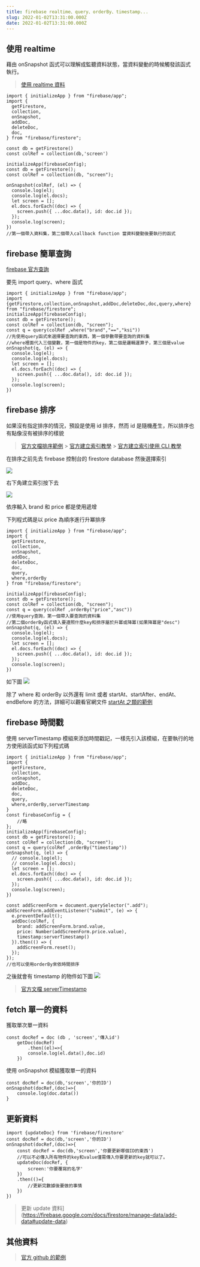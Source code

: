 ```yaml
---
title: firebase realtime、query、orderBy、timestamp...
slug: 2022-01-02T13:31:00.000Z
date: 2022-01-02T13:31:00.000Z
---
```


## 使用 realtime

藉由 onSnapshot 函式可以理解成監聽資料狀態，當資料變動的時候觸發該函式執行。

> [使用 realtime 資料](https://firebase.google.com/docs/firestore/query-data/listen)

```javascript{numberLines: true}
import { initializeApp } from "firebase/app";
import {
  getFirestore,
  collection,
  onSnapshot,
  addDoc,
  deleteDoc,
  doc,
} from "firebase/firestore";

const db = getFirestore()
const colRef = collection(db,'screen')

initializeApp(firebaseConfig);
const db = getFirestore();
const colRef = collection(db, "screen");

onSnapshot(colRef, (el) => {
  console.log(el);
  console.log(el.docs);
  let screen = [];
  el.docs.forEach((doc) => {
    screen.push({ ...doc.data(), id: doc.id });
  });
  console.log(screen);
})
//第一個帶入資料集，第二個帶入callback function 當資料變動後要執行的函式
```

## firebase 簡單查詢

[firebase 官方查詢](https://firebase.google.com/docs/firestore/query-data/queries)

要先 import query、where 函式

```javascript{numberLines: true}
import { initializeApp } from "firebase/app";
import {getFirestore,collection,onSnapshot,addDoc,deleteDoc,doc,query,where} from "firebase/firestore";
initializeApp(firebaseConfig);
const db = getFirestore();
const colRef = collection(db, "screen");
const q = query(colRef ,where("brand","==","ksi"))
//先使用query函式來選擇要查詢的東西，第一個參數帶要查詢的資料集
//where裡面代入三個變數，第一個是物件的key，第二個是邏輯運算子，第三個是value
onSnapshot(q, (el) => {
  console.log(el);
  console.log(el.docs);
  let screen = [];
  el.docs.forEach((doc) => {
    screen.push({ ...doc.data(), id: doc.id });
  });
  console.log(screen);
})
```

## firebase 排序

如果沒有指定排序的情況，預設是使用 id 排序，然而 id 是隨機產生，所以排序也有點像沒有被排序的樣貌

> [官方文檔排序範例](https://firebase.google.com/docs/firestore/query-data/order-limit-data) > [官方建立索引教學](https://firebase.google.com/docs/firestore/query-data/indexing?authuser=0#use_the_firebase_console) > [官方建立索引使用 CLI 教學](https://firebase.google.com/docs/firestore/query-data/indexing?authuser=0#use_the_firebase_cli)

在排序之前先去 firebase 控制台的 firestore database 然後選擇索引

![](https://i.imgur.com/uds8Kfz.png)

右下角建立索引按下去

![](https://i.imgur.com/HtHASiX.png)

依序輸入 brand 和 price 都是使用遞增

下列程式碼是以 price 為順序進行升冪排序

```javascript{numberLines: true}
import { initializeApp } from "firebase/app";
import {
  getFirestore,
  collection,
  onSnapshot,
  addDoc,
  deleteDoc,
  doc,
  query,
  where,orderBy
} from "firebase/firestore";

initializeApp(firebaseConfig);
const db = getFirestore();
const colRef = collection(db, "screen");
const q = query(colRef ,orderBy("price","asc"))
//使用query查詢，第一個帶入要查詢的資料集
//第二個orderBy函式填入要遵照什麼key和排序屬於升冪或降冪(如果降冪是"desc")
onSnapshot(q, (el) => {
  console.log(el);
  console.log(el.docs);
  let screen = [];
  el.docs.forEach((doc) => {
    screen.push({ ...doc.data(), id: doc.id });
  });
  console.log(screen);
})
```

如下圖
![](https://i.imgur.com/ZJrMnJB.png)

除了 where 和 orderBy 以外還有 limit 或者 startAt、startAfter、endAt、endBefore 的方法，詳細可以觀看官網文件
[startAt 之類的範例](https://firebase.google.com/docs/firestore/query-data/query-cursors)

## firebase 時間戳

使用 serverTimestamp 模組來添加時間戳記，一樣先引入該模組，在要執行的地方使用該函式如下列程式碼

```javascript{numberLines: true}
import { initializeApp } from "firebase/app";
import {
  getFirestore,
  collection,
  onSnapshot,
  addDoc,
  deleteDoc,
  doc,
  query,
  where,orderBy,serverTimestamp
}
const firebaseConfig = {
    //略
};
initializeApp(firebaseConfig);
const db = getFirestore();
const colRef = collection(db, "screen");
const q = query(colRef ,orderBy("timestamp"))
onSnapshot(q, (el) => {
  // console.log(el);
  // console.log(el.docs);
  let screen = [];
  el.docs.forEach((doc) => {
    screen.push({ ...doc.data(), id: doc.id });
  });
  console.log(screen);
})

const addScreenForm = document.querySelector(".add");
addScreenForm.addEventListener("submit", (e) => {
  e.preventDefault();
  addDoc(colRef, {
    brand: addScreenForm.brand.value,
    price: Number(addScreenForm.price.value),
    timestamp:serverTimestamp()
  }).then(() => {
    addScreenForm.reset();
  });
});
//也可以使用orderBy來依時間排序
```

之後就會有 timestamp 的物件如下圖
![](https://i.imgur.com/yWAFioO.png)

> [官方文檔 serverTimestamp](https://firebase.google.com/docs/firestore/manage-data/add-data#server_timestamp)

## fetch 單一的資料

獲取單次單一資料

```javascript{numberLines: true}
const docRef = doc (db , 'screen','傳入id')
    getDoc(docRef)
        .then((el)=>{
        console.log(el.data(),doc.id)
    })
```

使用 onSnapshot 模組獲取單一的資料

```javascript{numberLines: true}
const docRef = doc(db,'screen','你的ID')
onSnapshot(docRef,(doc)=>{
    console.log(doc.data())
}
```

## 更新資料

```javascript{numberLines: true}
import {updateDoc} from 'firebase/firestore'
const docRef = doc(db,'screen','你的ID')
onSnapshot(docRef,(doc)=>{
    const docRef = doc(db,'screen','你要更新哪個ID的東西')
    //可以不必傳入所有物件的key和value僅需傳入你要更新的key就可以了。
    updateDoc(docRef, {
        screen:'你要覆寫的名字'
    })
    .then(()={
        //更新完數據後要做的事情
    })
})
```

> 更新 update 資料](https://firebase.google.com/docs/firestore/manage-data/add-data#update-data)

## 其他資料

> [官方 github 的範例](https://github.com/firebase/quickstart-js)

